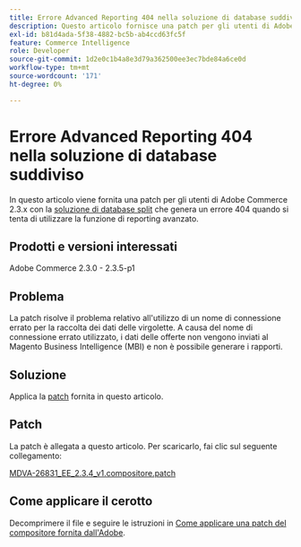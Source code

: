 ```yaml
---
title: Errore Advanced Reporting 404 nella soluzione di database suddiviso
description: Questo articolo fornisce una patch per gli utenti di Adobe Commerce 2.3.x con [split database solution](https://devdocs.magento.com/guides/v2.3/config-guide/multi-master/multi-master.html) che presentano un errore 404 quando tentano di utilizzare la funzione di reporting avanzato.
exl-id: b81d4ada-5f38-4882-bc5b-ab4ccd63fc5f
feature: Commerce Intelligence
role: Developer
source-git-commit: 1d2e0c1b4a8e3d79a362500ee3ec7bde84a6ce0d
workflow-type: tm+mt
source-wordcount: '171'
ht-degree: 0%

---
```


# Errore Advanced Reporting 404 nella soluzione di database suddiviso

In questo articolo viene fornita una patch per gli utenti di Adobe Commerce 2.3.x con la [soluzione di database split](https://devdocs.magento.com/guides/v2.3/config-guide/multi-master/multi-master.html) che genera un errore 404 quando si tenta di utilizzare la funzione di reporting avanzato.

## Prodotti e versioni interessati

Adobe Commerce 2.3.0 - 2.3.5-p1

## Problema

La patch risolve il problema relativo all&#39;utilizzo di un nome di connessione errato per la raccolta dei dati delle virgolette. A causa del nome di connessione errato utilizzato, i dati delle offerte non vengono inviati al Magento Business Intelligence (MBI) e non è possibile generare i rapporti.

## Soluzione

Applica la [patch](assets/MDVA-26831_EE_2.3.4_v1.composer.patch.zip) fornita in questo articolo.

## Patch

La patch è allegata a questo articolo. Per scaricarlo, fai clic sul seguente collegamento:

[MDVA-26831\_EE\_2.3.4\_v1.compositore.patch](assets/MDVA-26831_EE_2.3.4_v1.composer.patch.zip)

## Come applicare il cerotto

Decomprimere il file e seguire le istruzioni in [Come applicare una patch del compositore fornita dall&#39;Adobe](/help/how-to/general/how-to-apply-a-composer-patch-provided-by-magento.md).
